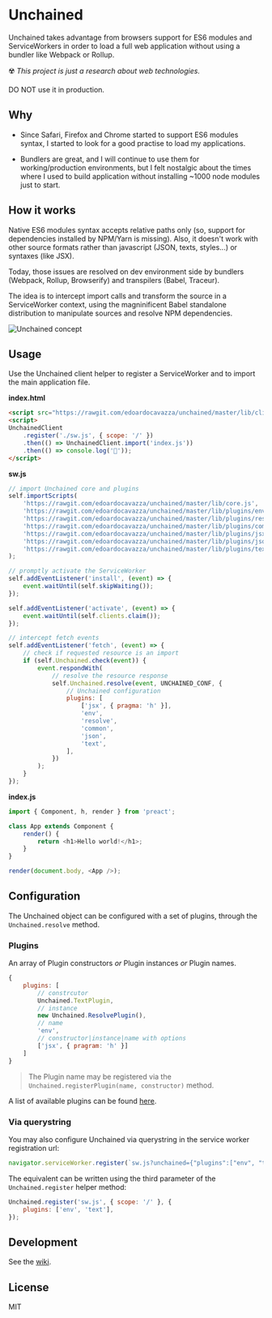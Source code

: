 # Unchained

Unchained takes advantage from browsers support for ES6 modules and ServiceWorkers in order to load a full web application without using a bundler like Webpack or Rollup.

☢️ *This project is just a research about web technologies.*

DO NOT use it in production.

## Why

* Since Safari, Firefox and Chrome started to support ES6 modules syntax, I started to look for a good practise to load my applications.

* Bundlers are great, and I will continue to use them for working/production environments, but I felt nostalgic about the times where I used to build application without installing ~1000 node modules just to start.

## How it works

Native ES6 modules syntax accepts relative paths only (so, support for dependencies installed by NPM/Yarn is missing). Also, it doesn't work with other source formats rather than javascript (JSON, texts, styles...) or syntaxes (like JSX).

Today, those issues are resolved on dev environment side by bundlers (Webpack, Rollup, Browserify) and transpilers (Babel, Traceur).

The idea is to intercept import calls and transform the source in a ServiceWorker context, using the magninificent Babel standalone distribution to manipulate sources and resolve NPM dependencies.

![Unchained concept](https://docs.google.com/drawings/d/e/2PACX-1vQdqQI38CpJUSRT7diAH9dQOb-N8fGmp8LpOIdmJ6WbebEeDuzenx5wuZNtD0sPCpkYQ3INe3LsRHqM/pub?w=1362&h=1437)


## Usage

Use the Unchained client helper to register a ServiceWorker and to import the main application file.

**index.html**
```html
<script src="https://rawgit.com/edoardocavazza/unchained/master/lib/client.js"></script>
<script>
UnchainedClient
    .register('./sw.js', { scope: '/' })
    .then(() => UnchainedClient.import('index.js'))
    .then(() => console.log('🚀'));
</script>
```

**sw.js**
```js
// import Unchained core and plugins
self.importScripts(
    'https://rawgit.com/edoardocavazza/unchained/master/lib/core.js',
    'https://rawgit.com/edoardocavazza/unchained/master/lib/plugins/env.js',
    'https://rawgit.com/edoardocavazza/unchained/master/lib/plugins/resolve.js',
    'https://rawgit.com/edoardocavazza/unchained/master/lib/plugins/common.js',
    'https://rawgit.com/edoardocavazza/unchained/master/lib/plugins/jsx.js',
    'https://rawgit.com/edoardocavazza/unchained/master/lib/plugins/json.js',
    'https://rawgit.com/edoardocavazza/unchained/master/lib/plugins/text.js'
);

// promptly activate the ServiceWorker
self.addEventListener('install', (event) => {
    event.waitUntil(self.skipWaiting());
});

self.addEventListener('activate', (event) => {
    event.waitUntil(self.clients.claim());
});

// intercept fetch events
self.addEventListener('fetch', (event) => {
    // check if requested resource is an import
    if (self.Unchained.check(event)) {
        event.respondWith(
            // resolve the resource response
            self.Unchained.resolve(event, UNCHAINED_CONF, {
                // Unchained configuration
                plugins: [
                    ['jsx', { pragma: 'h' }],
                    'env',
                    'resolve',
                    'common',
                    'json',
                    'text',
                ],
            })
        );
    }
});
```

**index.js**
```js
import { Component, h, render } from 'preact';

class App extends Component {
    render() {
        return <h1>Hello world!</h1>;
    }
}

render(document.body, <App />);
```

## Configuration

The Unchained object can be configured with a set of plugins, through the `Unchained.resolve` method.

### Plugins

An array of Plugin constructors *or* Plugin instances *or* Plugin names.

```js
{
    plugins: [
        // constrcutor
        Unchained.TextPlugin,
        // instance
        new Unchained.ResolvePlugin(),
        // name
        'env',
        // constructor|instance|name with options
        ['jsx', { pragram: 'h' }]
    ]
}
```

> The Plugin name may be registered via the `Unchained.registerPlugin(name, constructor)` method.

A list of available plugins can be found [here](https://github.com/edoardocavazza/unchained/wiki/Plugins).

### Via querystring

You may also configure Unchained via querystring in the service worker registration url:

```js
navigator.serviceWorker.register(`sw.js?unchained={"plugins":["env", "text"]}`);
```

The equivalent can be written using the third parameter of the `Unchained.register` helper method:
```js
Unchained.register('sw.js', { scope: '/' }, {
    plugins: ['env', 'text'],
});
```

## Development

See the [wiki](https://github.com/edoardocavazza/unchained/wiki).

## License

MIT
